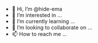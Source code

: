 - 👋 Hi, I’m @hide-ema
- 👀 I’m interested in ...
- 🌱 I’m currently learning ...
- 💞️ I’m looking to collaborate on ...
- 📫 How to reach me ...

<!---
hide-ema/hide-ema is a ✨ special ✨ repository because its `README.md` (this file) appears on your GitHub profile.
You can click the Preview link to take a look at your changes.
--->
